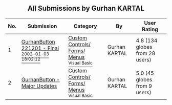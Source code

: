 ﻿<div align="center">

## All Submissions by Gurhan KARTAL

</div>

No.  | Submission | Category | By   | User Rating
---- | ---------- | -------- | ---- | -----------
1 | [GurhanButton 221201 \- Final<br /><sup>2002-01-03 18:02:12</sup>](https://github.com/Planet-Source-Code/gurhan-kartal-gurhanbutton-221201-final__1-30031) | [Custom Controls/ Forms/  Menus<br /><sup>Visual Basic</sup>](../ByCategory/custom-controls-forms-menus__1-4.md) | Gurhan KARTAL | 4.8 (134 globes from 28 users)
2 | [GurhanButton \- Major Updates<br />](https://github.com/Planet-Source-Code/gurhan-kartal-gurhanbutton-major-updates__1-30380) | [Custom Controls/ Forms/  Menus<br /><sup>Visual Basic</sup>](../ByCategory/custom-controls-forms-menus__1-4.md) | Gurhan KARTAL | 5.0 (45 globes from 9 users)

